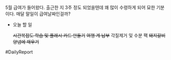 5월 급여가 들어왔다. 출근한 지 3주 정도 되었을텐데 꽤 많이 수령하게 되어 묘한 기분이다. 
매달 말일이 급여날짜인걸까? 

* 오늘 할 일
	
	~~시간복잡도 학습 및 플래시 카드 만들기~~
	~~여행 계 납부~~
	각질제거 및 수분 팩
	~~돼지갈비 양념에 재우기~~ 
	
	 
	

#DailyReport 